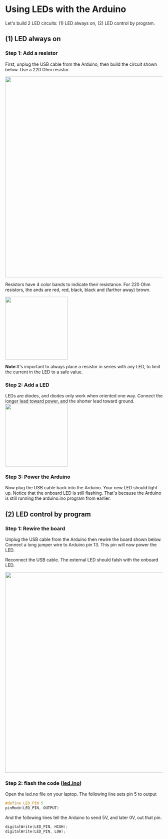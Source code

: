 # Using LEDs with the Arduino
Let's build 2 LED circuits: (1) LED always on, (2) LED control by program. 

## (1) LED always on
### Step 1: Add a resistor
First, unplug the USB cable from the Arduino, then build the circuit shown below. Use a 220 Ohm resistor.  

<img src="https://github.com/user-attachments/assets/6d17c95a-cadf-4fd2-9f02-081091526450" align=center width="640">



Resistors have 4 color bands to indicate their resistance. For 220 Ohm resistors, the ands are red, red, black, black and (farther away) brown.
 
 <img src="https://github.com/user-attachments/assets/5581c2d7-9ab8-458c-93c0-f2b6166b4351" align=center width="200">

**Note**:It's important to always place a resistor in series with any LED, to limit the current in the LED to a safe value. 


### Step 2: Add a LED
LEDs are diodes, and diodes only work when oriented one way. Connect the longer lead toward power, and the shorter lead toward ground.
 <img src="https://github.com/user-attachments/assets/eb3a3c45-88f1-4f35-bc68-2b13d15bd20c" align=center width="200">

### Step 3: Power the Arduino 
Now plug the USB cable back into the Arduino. Your new LED should light up. Notice that the onboard LED is still flashing. That's because the Arduino is still running the arduino.ino program from earlier. 


## (2) LED control by program
### Step 1: Rewire the board
Unplug the USB cable from the Arduino then rewire the board shown below. Connect a long jumper wire to Arduino pin 13. This pin will now power the LED. 

Reconnect the USB cable. The external LED should falsh with the onboard LED. 

  <img src="https://github.com/user-attachments/assets/d270ecb7-8db9-4ed5-abfa-820cadecd4ee" width="640">

### Step 2: flash the code ([led.ino](https://github.com/estape11/arduino-workshop/blob/main/2-using-components/leds/led.ino))
Open the led.no file on your laptop. The following line sets pin 5 to output

```c
#define LED_PIN 5
pinMode(LED_PIN, OUTPUT)
```

And the following lines tell the Arduino to send 5V, and later 0V, out that pin.  

```c
digitalWrite(LED_PIN, HIGH);
digitalWrite(LED_PIN, LOW);
```
